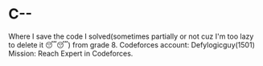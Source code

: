 # C--
Where I save the code I solved(sometimes partially or not cuz I'm too lazy to delete it 😴😴) from grade 8.
Codeforces account: Defylogicguy(1501)
Mission: Reach Expert in Codeforces.

